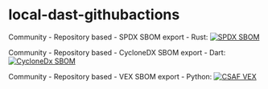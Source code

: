# local-dast-githubactions
Community - Repository based - SPDX SBOM export - Rust: [![SPDX SBOM](https://img.shields.io/endpoint?url=https%3A%2F%2Fqa-api-hooks.soos.io%2Fapi%2Fshieldsio-badges%3FbadgeType%3DSpdxSbom%26pid%3Dv53obsdsy)](https://qa-app.soos.io/research/repositories/github/soos-io/sample-project-rust?attributionFormat=Spdx)

Community - Repository based - CycloneDX SBOM export - Dart: [![CycloneDx SBOM](https://img.shields.io/endpoint?url=https%3A%2F%2Fqa-api-hooks.soos.io%2Fapi%2Fshieldsio-badges%3FbadgeType%3DCycloneDxSbom%26pid%3Dbmlbaby1u)](https://qa-app.soos.io/research/repositories/github/soos-io/sample-project-dart?attributionFormat=CycloneDx)

Community - Repository based - VEX SBOM export - Python: [![CSAF VEX](https://img.shields.io/endpoint?url=https%3A%2F%2Fqa-api-hooks.soos.io%2Fapi%2Fshieldsio-badges%3FbadgeType%3DVexSbom%26pid%3Dyqkahq0u4)](https://qa-app.soos.io/research/repositories/github/soos-io/soos-ci-analysis-python?attributionFormat=CsafVex)
